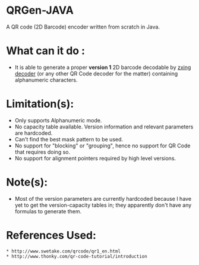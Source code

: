 # QRGen-JAVA

A QR code (2D Barcode) encoder written from scratch in Java.

What can it do :
=================
 * It is able to generate a proper **version 1** 2D barcode decodable by [zxing decoder](zxing.org) (or any other QR Code decoder for the matter) containing alphanumeric characters. 

Limitation(s):
================
  * Only supports Alphanumeric mode.
  * No capacity table available. Version information and relevant parameters are hardcoded. 
  * Can't find the best mask pattern to be used.
  * No support for "blocking" or "grouping", hence no support for QR Code that requires doing so.
  * No support for alignment pointers required by high level versions.
  

Note(s):
=================
 * Most of the version parameters are currently hardcoded because I have yet to get the version-capacity tables in; they apparently don't have any formulas to generate them.


References Used:
================
    * http://www.swetake.com/qrcode/qr1_en.html
    * http://www.thonky.com/qr-code-tutorial/introduction